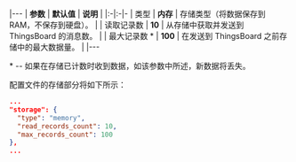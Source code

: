 |---
| **参数**            | **默认值**                            | **说明**                                                |
|:-|:-|-
| 类型                     | **内存**                                   | 存储类型（将数据保存到 RAM，不保存到硬盘）。      |
| 读取记录数       | **10**                                       | 从存储中获取并发送到 ThingsBoard 的消息数。 |
| 最大记录数 *      | **100**                                      | 在发送到 ThingsBoard 之前存储中的最大数据量。   |
|---


\* -- 如果在存储已计数时收到数据，如该参数中所述，新数据将丢失。

配置文件的存储部分将如下所示：

```json
...
"storage": {
  "type": "memory",
  "read_records_count": 10,
  "max_records_count": 100
},
...
```